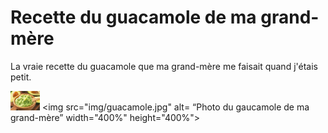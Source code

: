 # Recette du guacamole de ma grand-mère

La vraie recette du guacamole que ma grand-mère me faisait quand j'étais petit.

![](img/guacamole.jpg)
<img src="img/guacamole.jpg" alt= “Photo du gaucamole de ma grand-mère” width="400%" height="400%">
